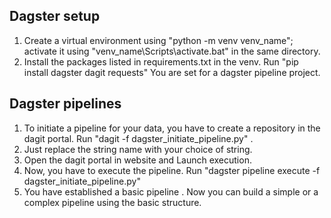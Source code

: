 Dagster setup
---------------
1. Create a virtual environment using "python -m venv venv_name"; activate it using "venv_name\Scripts\activate.bat" in the same directory.
2. Install the packages listed in requirements.txt in the venv. Run "pip install dagster dagit requests"
You are set for a dagster pipeline project.

Dagster pipelines
------------------
1. To initiate a pipeline for your data, you have to create a repository in the dagit portal. Run "dagit -f dagster_initiate_pipeline.py" . 
2. Just replace the string name with your choice of string.
3. Open the dagit portal in website and Launch execution.
4. Now, you have to execute the pipeline. Run "dagster pipeline execute -f dagster_initiate_pipeline.py"
5. You have established a basic pipeline . Now you can build a simple or a complex pipeline using the basic structure.

